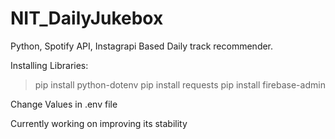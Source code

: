 # NIT_DailyJukebox
Python, Spotify API, Instagrapi Based Daily track recommender.

Installing Libraries:
> pip install python-dotenv
> pip install requests
> pip install firebase-admin

Change Values in .env file

Currently working on improving its stability
